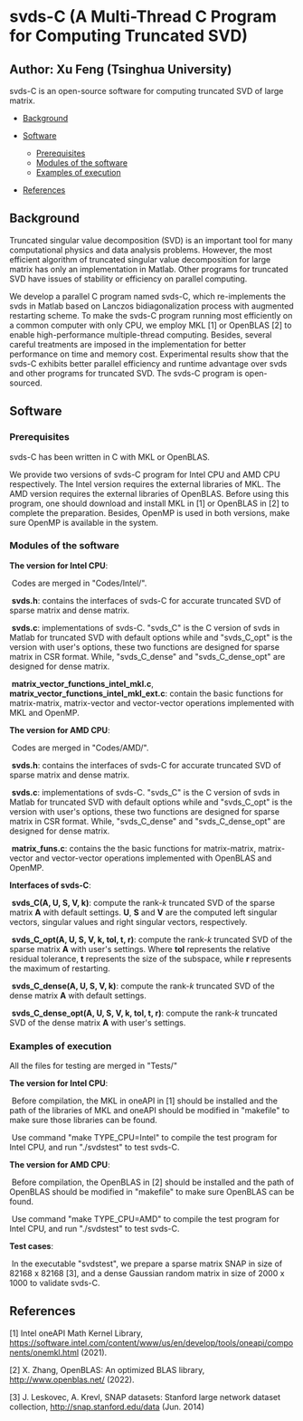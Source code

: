 # svds-C (A Multi-Thread C Program for Computing Truncated SVD)

## Author: Xu Feng (Tsinghua University)

svds-C is an open-source software for computing truncated SVD of large matrix.

* [Background](#background)
* [Software](#software)
  + [Prerequisites](#prerequisites)
  + [Modules of the software](#modules-of-the-software)
  + [Examples of execution](#examples-of-execution)

* [References](#references)

## Background

Truncated singular value decomposition (SVD) is an important tool for many computational physics and data analysis problems. However, the most efficient algorithm of truncated singular value decomposition for large matrix has only an implementation in Matlab. Other programs for truncated SVD have issues of stability or efficiency on parallel computing.

We develop a parallel C program named svds-C, which re-implements the svds in Matlab based on Lanczos bidiagonalization process with augmented restarting scheme. To make the svds-C program running most efficiently on a common computer with only CPU, we employ MKL [1] or OpenBLAS [2] to enable high-performance multiple-thread computing. Besides, several careful treatments are imposed in the implementation for better performance on time and memory cost. Experimental results show that the svds-C exhibits better parallel efficiency and runtime advantage over svds and other programs for truncated SVD. The svds-C program is open-sourced.

## Software

### Prerequisites

svds-C has been written in C with MKL or OpenBLAS.

We provide two versions of svds-C program for Intel CPU and AMD CPU respectively. The Intel version requires the external libraries of MKL. The AMD version requires the external libraries of OpenBLAS. Before using this program, one should download and install MKL in [1] or OpenBLAS in [2] to complete the preparation. Besides, OpenMP is used in both versions, make sure OpenMP is available in the system.

### Modules of the software

**The version for Intel CPU**:

​        Codes are merged in "Codes/Intel/".

​        **svds.h**: contains the interfaces of svds-C for accurate truncated SVD of sparse matrix and dense matrix.

​        **svds.c**: implementations of svds-C. "svds_C" is the C version of svds in Matlab for truncated SVD with default options while and "svds_C_opt" is the version with user's options, these two functions are designed for sparse matrix in CSR format. While, "svds_C_dense" and "svds_C_dense_opt" are designed for dense matrix.

​        **matrix_vector_functions_intel_mkl.c**, **matrix_vector_functions_intel_mkl_ext.c**: contain the basic functions for matrix-matrix, matrix-vector and vector-vector operations implemented with MKL and OpenMP.

**The version for AMD CPU**:

​        Codes are merged in "Codes/AMD/".

​        **svds.h**: contains the interfaces of svds-C for accurate truncated SVD of sparse matrix and dense matrix.

​        **svds.c**: implementations of svds-C. "svds_C" is the C version of svds in Matlab for truncated SVD with default options while and "svds_C_opt" is the version with user's options, these two functions are designed for sparse matrix in CSR format. While, "svds_C_dense" and "svds_C_dense_opt" are designed for dense matrix.

​        **matrix_funs.c**: contains the the basic functions for matrix-matrix, matrix-vector and vector-vector operations implemented with OpenBLAS and OpenMP.

**Interfaces of svds-C**:

​        **svds_C(A, U, S, V, k)**: compute the rank-$k$ truncated SVD of the sparse matrix $\mathbf{A}$ with default settings. $\mathbf{U}$, $\mathbf{S}$ and $\mathbf{V}$ are the computed left singular vectors, singular values and right singular vectors, respectively.

​        **svds_C_opt(A, U, S, V, k, tol, t, r)**: compute the rank-$k$ truncated SVD of the sparse matrix $\mathbf{A}$ with user's settings. Where **tol** represents the relative residual tolerance, **t** represents the size of the subspace, while **r** represents the maximum of restarting.

​        **svds_C_dense(A, U, S, V, k)**: compute the rank-$k$ truncated SVD of the dense matrix $\mathbf{A}$ with default settings. 

​        **svds_C_dense_opt(A, U, S, V, k, tol, t, r)**: compute the rank-$k$ truncated SVD of the dense matrix $\mathbf{A}$ with user's settings.

### Examples of execution

All the files for testing are merged in "Tests/"

**The version for Intel CPU**:

​        Before compilation, the MKL in oneAPI in [1] should be installed and the path of the libraries of MKL and oneAPI should be modified in "makefile" to make sure those libraries can be found.

​        Use command "make TYPE_CPU=Intel" to compile the test program for Intel CPU, and run "./svdstest" to test svds-C.

**The version for AMD CPU**:

​        Before compilation, the OpenBLAS in [2] should be installed and the path of OpenBLAS should be modified in "makefile" to make sure OpenBLAS can be found.

​        Use command "make TYPE_CPU=AMD" to compile the test program for Intel CPU, and run "./svdstest" to test svds-C.

**Test cases**:

​        In the executable "svdstest", we prepare a sparse matrix SNAP in size of 82168 x 82168 [3], and a dense Gaussian random matrix in size of  2000 x 1000 to validate svds-C. 

## References

[1] Intel oneAPI Math Kernel Library, https://software.intel.com/content/www/us/en/develop/tools/oneapi/components/onemkl.html (2021).

[2] X. Zhang, OpenBLAS: An optimized BLAS library, http://www.openblas.net/ (2022). 

[3] J. Leskovec, A. Krevl, SNAP datasets: Stanford large network dataset collection, http://snap.stanford.edu/data (Jun. 2014) 
